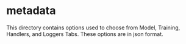 # metadata

This directory contains options used to choose from Model, Training, Handlers, and Loggers Tabs.
These options are in json format.
